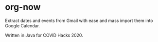 # org-now
Extract dates and events from Gmail with ease and mass import them into Google Calendar.   

Written in Java for COVID Hacks 2020.
